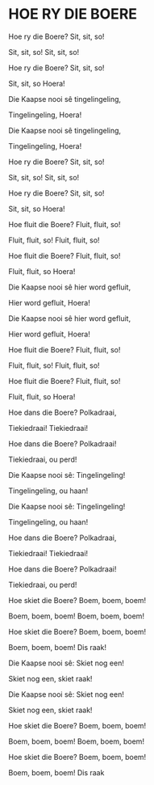 # HOE RY DIE BOERE

Hoe ry die Boere? Sit, sit, so!

Sit, sit, so! Sit, sit, so!

Hoe ry die Boere? Sit, sit, so!

Sit, sit, so Hoera!

Die Kaapse nooi sê tingelingeling,

Tingelingeling, Hoera!

Die Kaapse nooi sê tingelingeling,

Tingelingeling, Hoera!


Hoe ry die Boere? Sit, sit, so!

Sit, sit, so! Sit, sit, so!

Hoe ry die Boere? Sit, sit, so!

Sit, sit, so Hoera!


Hoe fluit die Boere? Fluit, fluit, so!

Fluit, fluit, so! Fluit, fluit, so!

Hoe fluit die Boere? Fluit, fluit, so!

Fluit, fluit, so Hoera!

Die Kaapse nooi sê hier word gefluit,

Hier word gefluit, Hoera!

Die Kaapse nooi sê hier word gefluit,

Hier word gefluit, Hoera!

Hoe fluit die Boere? Fluit, fluit, so!

Fluit, fluit, so! Fluit, fluit, so!

Hoe fluit die Boere? Fluit, fluit, so!

Fluit, fluit, so Hoera!


Hoe dans die Boere? Polkadraai,

Tiekiedraai! Tiekiedraai!

Hoe dans die Boere? Polkadraai!

Tiekiedraai, ou perd!

Die Kaapse nooi sê: Tingelingeling!

Tingelingeling, ou haan!

Die Kaapse nooi sê: Tingelingeling!

Tingelingeling, ou haan!

Hoe dans die Boere? Polkadraai,

Tiekiedraai! Tiekiedraai!

Hoe dans die Boere? Polkadraai!

Tiekiedraai, ou perd!


Hoe skiet die Boere? Boem, boem, boem!

Boem, boem, boem! Boem, boem, boem!

Hoe skiet die Boere? Boem, boem, boem!

Boem, boem, boem! Dis raak!

Die Kaapse nooi sê: Skiet nog een!

Skiet nog een, skiet raak!

Die Kaapse nooi sê: Skiet nog een!

Skiet nog een, skiet raak!

Hoe skiet die Boere? Boem, boem, boem!

Boem, boem, boem! Boem, boem, boem!

Hoe skiet die Boere? Boem, boem, boem!

Boem, boem, boem! Dis raak

